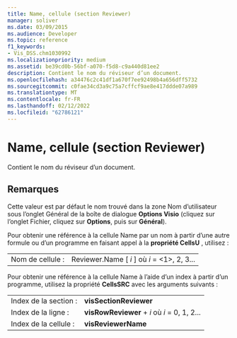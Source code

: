 ```yaml
---
title: Name, cellule (section Reviewer)
manager: soliver
ms.date: 03/09/2015
ms.audience: Developer
ms.topic: reference
f1_keywords:
- Vis_DSS.chm1030992
ms.localizationpriority: medium
ms.assetid: be39cd0b-56bf-a070-f5d8-c9a440d81ee2
description: Contient le nom du réviseur d’un document.
ms.openlocfilehash: a34476c2c41df1a670f7ee92498b4a656dff5732
ms.sourcegitcommit: c0fae34cd3a9c75a7cffcf9ae8e417ddde07a989
ms.translationtype: MT
ms.contentlocale: fr-FR
ms.lasthandoff: 02/12/2022
ms.locfileid: "62786121"
---
```

# <a name="name-cell-reviewer-section"></a>Name, cellule (section Reviewer)

Contient le nom du réviseur d’un document.
  
## <a name="remarks"></a>Remarques

 Cette valeur est par défaut le nom trouvé dans la  zone Nom d’utilisateur  sous l’onglet Général de la boîte de dialogue **Options Visio** (cliquez  sur l’onglet Fichier, cliquez sur **Options**, puis sur **Général**). 
  
Pour obtenir une référence à la cellule Name par un nom à partir d’une autre formule ou d’un programme en faisant appel à la **propriété CellsU** , utilisez : 
  
|||
|:-----|:-----|
| Nom de cellule :  <br/> | Reviewer.Name [  *i*  ] où  *i*  = <1>, 2, 3... |
   
Pour obtenir une référence à la cellule Name à l’aide d’un index à partir d’un programme, utilisez la propriété **CellsSRC** avec les arguments suivants : 
  
|||
|:-----|:-----|
| Index de la section :  <br/> |**visSectionReviewer** <br/> |
| Index de la ligne :  <br/> |**visRowReviewer** +   *i* où *i* = 0, 1, 2... |
| Index de la cellule :  <br/> |**visReviewerName** <br/> |
   

